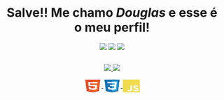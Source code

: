 <div align="center">
  <h1>Salve!! Me chamo <i>Douglas</i> e esse é o meu perfil!</h1>
</div>

<div align="center">
  <a href="https://www.linkedin.com/in/douglas-valerio/" target="_blank"><img src="https://img.shields.io/badge/-LinkedIn-%230077B5?style=for-the-badge&logo=linkedin&logoColor=white" target="_blank"></a> 
  <a href = "mailto:douglas.br80@gmail.com"><img src="https://img.shields.io/badge/-Gmail-%23333?style=for-the-badge&logo=gmail&logoColor=white" target="_blank"></a>
  <a href="https://www.instagram.com/doug.valerio/" target="_blank"><img src="https://img.shields.io/badge/-Instagram-%23E4405F?style=for-the-badge&logo=instagram&logoColor=white" target="_blank"></a>
</div>

##

<div align="center">
  <a href="https://github.com/dougvalerio">
  <img height="180em" src="https://github-readme-stats.vercel.app/api?username=dougvalerio&show_icons=true&theme=highcontrast&include_all_commits=true&count_private=true"/>
  <img height="180em" src="https://github-readme-stats.vercel.app/api/top-langs/?username=dougvalerio&layout=compact&langs_count=7&theme=highcontrast"/>
</div>
   
<div style="display: inline_block" align="center"><br>
  <img align="center" alt="Doug-HTML" height="30" width="40" src="https://raw.githubusercontent.com/devicons/devicon/master/icons/html5/html5-original.svg">
  <img align="center" alt="Doug-CSS" height="30" width="40" src="https://raw.githubusercontent.com/devicons/devicon/master/icons/css3/css3-original.svg">
  <img align="center" alt="Doug-Js" height="30" width="40" src="https://raw.githubusercontent.com/devicons/devicon/master/icons/javascript/javascript-plain.svg">
</div>
  
  ##
